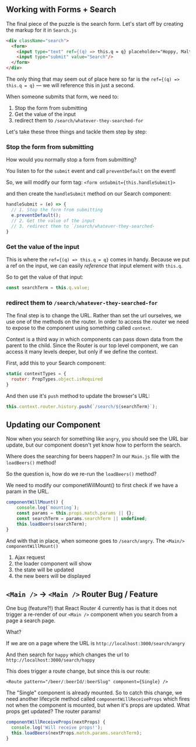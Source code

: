 ## Working with Forms + Search

The final piece of the puzzle is the search form. Let's start off by creating the markup for it in `Search.js`

```html
<div className="search">
  <form>
    <input type="text" ref={(q) => this.q = q} placeholder="Hoppy, Malt, Angry, New..." />
    <input type="submit" value="Search"/>
  </form>
</div>
```

The only thing that may seem out of place here so far is the `ref={(q) => this.q = q}` — we will reference this in just a second.

When someone submits that form, we need to:

1. Stop the form from submitting
2. Get the value of the input
3. redirect them to `/search/whatever-they-searched-for`

Let's take these three things and tackle them step by step:

### Stop the form from submitting
How would you normally stop a form from submitting?

You listen to for the `submit` event and call `preventDefault` on the event!

So, we will modify our form tag: `<form onSubmit={this.handleSubmit}>`

and then create the `handleSubmit` method on our Search component:

```js
handleSubmit = (e) => {
  // 1. Stop the form from submitting
  e.preventDefault();
  // 2. Get the value of the input
  // 3. redirect them to `/search/whatever-they-searched-
}

```


### Get the value of the input

This is where the `ref={(q) => this.q = q}` comes in handy. Because we put a ref on the input, we can easily _reference_ that input element with `this.q`.

So to get the value of that input:

```js
const searchTerm = this.q.value;
```

### redirect them to `/search/whatever-they-searched-for`

The final step is to change the URL. Rather than set the url ourselves, we use one of the methods on the router. In order to access the router we need to expose to the component using something called `context`.

Context is a third way in which components can pass down data from the parent to the child. Since the Router is our top level component, we can access it many levels deeper, but only if we define the context.

First, add this to your Search component:

```js
static contextTypes = {
  router: PropTypes.object.isRequired
}
```

And then use it's `push` method to update the browser's URL:

```js
this.context.router.history.push(`/search/${searchTerm}`);
```


## Updating our Component

Now when you search for something like `angry`, you should see the URL bar update, but our component doesn't yet know how to perform the search.

Where does the searching for beers happen? In our `Main.js` file with the `loadBeers()` method!

So the question is, how do we re-run the `loadBeers()` method?

We need to modify our componetWillMount() to first check if we have a param in the URL.

```js
componentWillMount() {
	console.log(`mounting`);
	const params = this.props.match.params || {};
	const searchTerm = params.searchTerm || undefined;
	this.loadBeers(searchTerm);
}
```

And with that in place, when someone goes to `/search/angry`. The `<Main/>` `componentWillMount()`

1. Ajax request
2. the loader component will show
3. the state will be updated
4. the new beers will be displayed


## `<Main />` → `<Main />` Router Bug / Feature

One bug (feature?!) that React Router 4 currently has is that it does not trigger a re-render of our `<Main />` component when you search from a page a search page.  

What?

If we are on a page where the URL is `http://localhost:3000/search/angry`

And then search for `happy` which changes the url to `http://localhost:3000/search/happy`

This does trigger a route change, but since this is our route:

`<Route pattern="/beer/:beerId/:beerSlug" component={Single} />`

The "Single" component is already mounted. So to catch this change, we need another lifecycle method called `componentWillReceiveProps` which fires not when the component is mounted, but when it's props are updated. What props get updated? The router params!

```js
componentWillReceiveProps(nextProps) {
  console.log('Will receive props!');
  this.loadBeers(nextProps.match.params.searchTerm);
}
```
